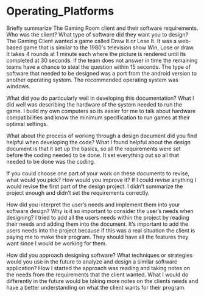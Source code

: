 # Operating_Platforms
Briefly summarize The Gaming Room client and their software requirements. Who was the client? What type of software did they want you to design?
The Gaming Client wanted a game called Draw It or Lose It. It was a web-based game that is similar to the 1980's television show Win, Lose or draw. It takes 4 rounds at 1 minute each where the picture is rendered until its completed at 30 seconds. If the team does not answer in time the remaining teams have a chance to steal the question within 15 seconds. The type of software that needed to be designed was a port from the android version to another operating system. The recommended operating system was windows. 

What did you do particularly well in developing this documentation?
What I did well was describing the hardware of the system needed to run the game. I build my own computers so its easier for me to talk about hardware compatibilities and know the minimum specification to run games at their optimal settings. 

What about the process of working through a design document did you find helpful when developing the code?
What I found helpful about the design document is that it set up the basics, so all the requirements were set before the coding needed to be done. It set everything out so all that needed to be done was the coding.

If you could choose one part of your work on these documents to revise, what would you pick? How would you improve it?
If I could revise anything I would revise the first part of the design project. I didn’t summarize the project enough and didn’t set the requirements correctly. 

How did you interpret the user’s needs and implement them into your software design? Why is it so important to consider the user’s needs when designing?
I tried to add all the users needs within the project by reading their needs and adding them into the document. It’s important to add the users needs into the project because if this was a real situation the client is paying me to make their program. They should have all the features they want since I would be working for them.

How did you approach designing software? What techniques or strategies would you use in the future to analyze and design a similar software application?
How I started the approach was reading and taking notes on the needs from the requirements that the client wanted. What I would do differently in the future would be taking more notes on the clients needs and have a better understanding on what the client wants for their program. 

